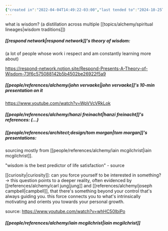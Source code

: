 ```yaml
---
{"created in":"2022-04-04T14:49:22-03:00","last tended to":"2024-10-25T11:41:35-03:00","tags":["alchemy","concept","🌱"],"dg-publish":true,"notestage":["🌱"],"relevancescore":98,"permalink":"/concepts/alchemy/wisdom/","dgPassFrontmatter":true,"created":"2022-04-04T14:49:22.557-03:00","updated":"2024-10-25T11:43:10.709-03:00"}
---
```


what is wisdom? (a distillation across multiple [[topics/alchemy/spiritual lineages\|wisdom traditions]])

##### [[respond network\|respond network]]'s theory of wisdom:

(a lot of people whose work i respect and am constantly learning more about)

https://respond-network.notion.site/Respond-Presents-A-Theory-of-Wisdom-73f6c575088142b5b4502be26922f5a9

##### [[people/references/alchemy/john vervaeke\|john vervaeke]]'s 10-min presentation on it

https://www.youtube.com/watch?v=WpVVcVRkLok

##### [[people/references/alchemy/hanzi freinacht\|hanzi freinacht]]'s references: (...)


##### [[people/references/architect;design/tom morgan\|tom morgan]]'s presentations:

sourcing mostly from [[people/references/alchemy/iain mcgilchrist\|iain mcgilchrist]].

"wisdom is the best predictor of life satisfaction" - source

[[curiosity\|curiosity]]: can you force yourself to be interested in something?
-> this question points to a deeper reality, often evidenced by [[references/alchemy/carl jung\|jung]] and [[references/alchemy/joseph campbell\|campbell]], that there's something beyond your control that's always guiding you. this force connects you to what's intrinsically motivating and orients you towards your personal growth.

source: https://www.youtube.com/watch?v=whHC50IbiPo

##### [[people/references/alchemy/iain mcgilchrist\|iain mcgilchrist]]